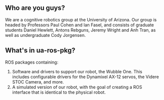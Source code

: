 ## Who are you guys? ##

We are a cognitive robotics group at the University of Arizona. Our group is headed by Professors Paul Cohen and Ian Fasel, and consists of graduate students Daniel Hewlett, Antons Rebguns, Jeremy Wright and Anh Tran, as well as undergraduate Cody Jorgensen.

## What's in ua-ros-pkg? ##

ROS packages containing:
  1. Software and drivers to support our robot, the Wubble One. This includes configurable drivers for the Dynamixel AX-12 servos, the Videre STOC Camera, and more.
  1. A simulated version of our robot, with the goal of creating a ROS interface that is identical to the physical robot.
